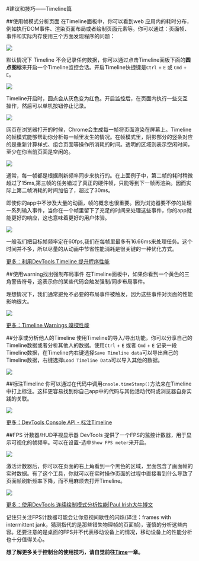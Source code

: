 #建议和技巧——Timeline篇

##使用帧模式分析页面
在Timeline面板中，你可以看到web 应用内的耗时分布，例如执行DOM事件、渲染页面布局或者绘制页面元素等。你可以通过：页面帧、事件和实际内存使用三个方面发现程序的问题：

![](https://developer.chrome.com/devtools/docs/tips-and-tricks/image_0.png)

默认情况下 Timeline 不会记录任何数据，你可以通过点击Timeline面板下面的**圆点图标**来开启一个Timeline监控会话。开启Timeline快捷键是`Ctrl` + `E` 或 `Cmd` + `E`。

![](https://developer.chrome.com/devtools/docs/tips-and-tricks/image_1.png)

Timeline开启时，圆点会从灰色变为红色。开启监控后，在页面内执行一些交互操作，然后可以单机按钮停止记录。

![](https://developer.chrome.com/devtools/docs/tips-and-tricks/image_2.png)

网页在浏览器打开的时候，Chrome会生成每一帧将页面渲染在屏幕上。Timeline的帧模式能够帮助你分析每一帧里发生的情况。在帧模式里，阴影部分的竖条对应的是重新计算样式、组合页面等操作所消耗的时间。透明的区域则表示空闲时间，至少在你当前页面是空闲的。

![](https://developer.chrome.com/devtools/docs/tips-and-tricks/image_3.png)

通常，每一帧都是根据刷新频率同步来执行的。在上面例子中，第二帧的耗时稍微超过了15ms,第三帧的任务错过了真正的硬件帧，只能等到下一帧再渲染。因而实际上第二帧消耗的时间加倍了，超过了30ms。

即使你的app中不涉及大量的动画，帧的概念也很重要。因为浏览器要不停的处理一系列输入事件，当你在一个帧里留下了充足的时间来处理这些事件，你的app就能更好的响应，这也意味着更好的用户体验。

![](https://developer.chrome.com/devtools/docs/tips-and-tricks/image_4.png)

一般我们把目标帧频率定在60fps,我们在每帧里最多有16.66ms来处理任务。这个时间并不多，所以尽量的从动画中节省性能消耗是很关键的一种优化方式。

[更多：利用DevTools Timeline 提升程序性能](https://developer.chrome.com/devtools/docs/timeline)



##使用warning找出强制布局事件
在Timeline面板中，如果你看到一个黄色的三角警告符号，这表示你的某些代码会触发强制/同步布局事件。

理想情况下，我们通常避免不必要的布局事件被触发，因为这些事件对页面的性能影响很大。

![](https://developer.chrome.com/devtools/docs/tips-and-tricks/image_5.png)

[更多：Timeline Warnings 嗅探性能](https://plus.google.com/u/0/115133653231679625609/posts/A7rYqkMMmW8)



##分享或分析他人的Timeline
使用Timeline的导入/导出功能，你可以分享自己的Timeline数据或者分析其他人的数据。使用`Ctrl` + `E` 或者 `Cmd` + `E` 记录一段Timeline数据，在Timeline内右键选择`Save Timeline data`可以导出自己的Timeline数据，右键选择`Load Timeline Data`可以导入其他的数据。

![](https://developer.chrome.com/devtools/docs/tips-and-tricks/image_6.png)

##标注Timeline
你可以通过在代码中调用`cnsole.timeStamp()`方法来在Timeline中打上标注。这样更容易找到你自己app中的代码与其他活动代码或浏览器自身实践的关联。

![](https://developer.chrome.com/devtools/docs/tips-and-tricks/image_7.png)

[更多：DevTools Console API - 标注Timeline](./using_console.md#标注-Timeline)

##FPS 计数器/HUD平视显示器
DevTools 提供了一个FPS的监控计数器，用于显示可视化的帧频率。可以在设置-选中`Show FPS meter`来开启。

![](https://developer.chrome.com/devtools/docs/tips-and-tricks/image_8.png)

激活计数器后，你可以在页面的右上角看到一个黑色的区域，里面包含了画面帧的实时数据。有了这个工具，你就可以在实时操作页面的过程中直接看到什么导致了页面帧刷新频率下降，而不用麻烦去打开Timeline。

![](https://developer.chrome.com/devtools/docs/tips-and-tricks/image_9.png)

[更多：使用DevTools 连续绘制模式分析性能|Paul Irish大牛博文](http://updates.html5rocks.com/2013/02/Profiling-Long-Paint-Times-with-DevTools-Continuous-Painting-Mode)

记住只关注FPS计数器可能会让你忽视间歇性的闪烁(译注：frames with intermittent jank，猜测指代的是那些错失物理帧的页面帧)，谨慎的分析这些内容。还要注意的是桌面的FPS并不代表移动设备上的情况，移动设备上的性能分析也十分值得关心。


**想了解更多关于控制台的使用技巧，请自觉前往[Time](https://developer.chrome.com/devtools/docs/timeline)一章。**

